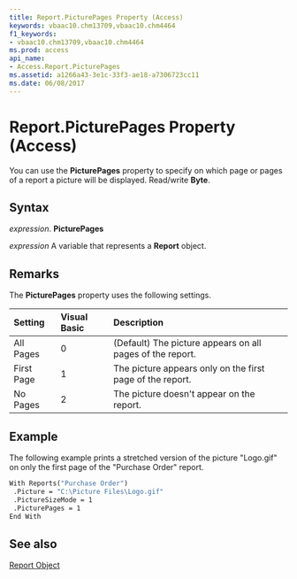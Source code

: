 ```yaml
---
title: Report.PicturePages Property (Access)
keywords: vbaac10.chm13709,vbaac10.chm4464
f1_keywords:
- vbaac10.chm13709,vbaac10.chm4464
ms.prod: access
api_name:
- Access.Report.PicturePages
ms.assetid: a1266a43-3e1c-33f3-ae18-a7306723cc11
ms.date: 06/08/2017
---
```



# Report.PicturePages Property (Access)

You can use the  **PicturePages** property to specify on which page or pages of a report a picture will be displayed. Read/write **Byte**.


## Syntax

 _expression_. **PicturePages**

 _expression_ A variable that represents a **Report** object.


## Remarks

The  **PicturePages** property uses the following settings.



|**Setting**|**Visual Basic**|**Description**|
|:-----|:-----|:-----|
|All Pages|0|(Default) The picture appears on all pages of the report.|
|First Page|1|The picture appears only on the first page of the report.|
|No Pages|2|The picture doesn't appear on the report.|

## Example

The following example prints a stretched version of the picture "Logo.gif" on only the first page of the "Purchase Order" report.


```vb
With Reports("Purchase Order") 
 .Picture = "C:\Picture Files\Logo.gif" 
 .PictureSizeMode = 1 
 .PicturePages = 1 
End With
```


## See also


[Report Object](Access.Report.md)

